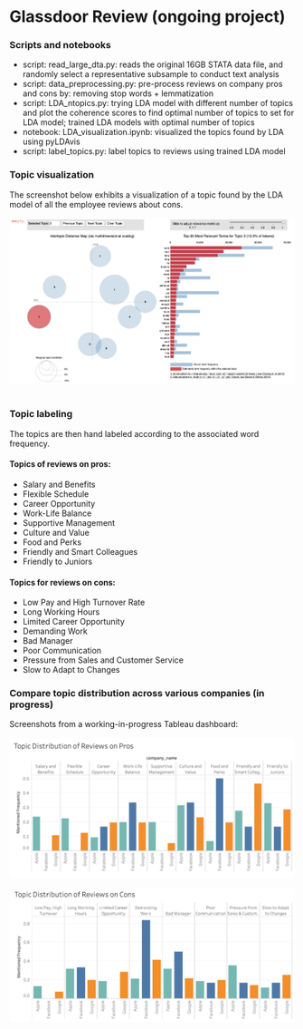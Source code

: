 # Glassdoor Review (ongoing project)

### Scripts and notebooks
* script: read_large_dta.py: reads the original 16GB STATA data file, and randomly select a representative subsample to conduct text analysis
* script: data_preprocessing.py: pre-process reviews on company pros and cons by: removing stop words + lemmatization
* script: LDA_ntopics.py: trying LDA model with different number of topics and plot the coherence scores to find optimal number of topics to set for LDA model; trained LDA models with optimal number of topics
* notebook: LDA_visualization.ipynb: visualized the topics found by LDA using pyLDAvis
* script: label_topics.py: label topics to reviews using trained LDA model

### Topic visualization
The screenshot below exhibits a visualization of a topic found by the LDA model of all the employee reviews about cons.<br><br>
![png](graphs/pyLDAvis_example1.png)
<br><br>
### Topic labeling
The topics are then hand labeled according to the associated word frequency. <br> 
#### Topics of reviews on pros: 
* Salary and Benefits
* Flexible Schedule
* Career Opportunity
* Work-Life Balance
* Supportive Management
* Culture and Value
* Food and Perks
* Friendly and Smart Colleagues
* Friendly to Juniors
#### Topics for reviews on cons:
* Low Pay and High Turnover Rate
* Long Working Hours
* Limited Career Opportunity
* Demanding Work
* Bad Manager
* Poor Communication
* Pressure from Sales and Customer Service
* Slow to Adapt to Changes
### Compare topic distribution across various companies (in progress)
Screenshots from a working-in-progress Tableau dashboard:<br><br>
![png](graphs/topic_pros.png) <br><br>
![png](graphs/topic_cons.png) <br><br>


